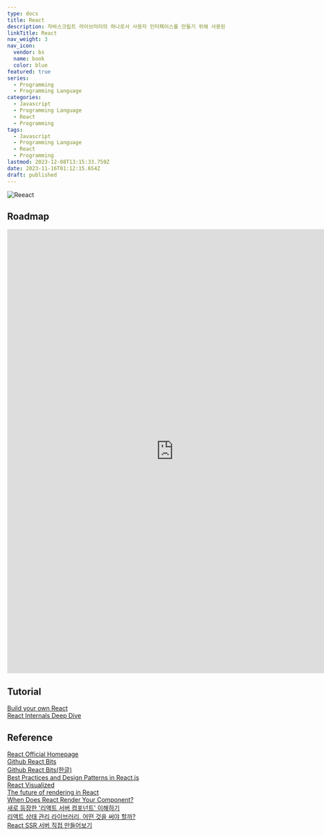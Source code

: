 ```yaml
---
type: docs
title: React
description: 자바스크립트 라이브러리의 하나로서 사용자 인터페이스를 만들기 위해 사용된다. 페이스북과 개별 개발자 및 기업들 공동체에 의해 유지보수된다. 리액트는 싱글 페이지 애플리케이션이나 모바일 애플리케이션 개발에 사용
linkTitle: React
nav_weight: 3
nav_icon:
  vendor: bs
  name: book
  color: blue
featured: true
series:
  - Programming
  - Programming Language
categories:
  - Javascript
  - Programming Language
  - React
  - Programming
tags:
  - Javascript
  - Programming Language
  - React
  - Programming
lastmod: 2023-12-08T13:15:33.759Z
date: 2023-11-16T01:12:15.654Z
draft: published
---
```


![Reeact](/programming/react.jpeg#center "https://2oneweek.dev/frontend/react/010.%20Hook%20-%20useCallback/")

## Roadmap

<p align="center">
<iframe width="768" height="1024" src="https://roadmap.sh/react?s=652b754df43a58c923ce9d26" frameborder="0" allow="accelerometer; autoplay; encrypted-media; gyroscope; picture-in-picture" allowfullscreen></iframe>
</p>

## Tutorial

[Build your own React](https://pomb.us/build-your-own-react/)  
[React Internals Deep Dive](https://jser.dev/series/react-source-code-walkthrough/)

## Reference

[React Official Homepage](https://react.dev/)  
[Github React Bits](https://github.com/vasanthk/react-bits)  
[Github React Bits(한글)](https://github.com/rayleighko/react-bits-ko)  
[Best Practices and Design Patterns in React.js](https://medium.com/@obrm770/best-practices-and-design-patterns-in-react-js-for-high-quality-applications-6b203be747fb)  
[React Visualized](https://react.gg/visualized)  
[The future of rendering in React](https://prateeksurana.me/blog/future-of-rendering-in-react/)  
[When Does React Render Your Component?](https://www.zhenghao.io/posts/react-rerender)  
[새로 등장한 '리액트 서버 컴포넌트' 이해하기](https://yozm.wishket.com/magazine/detail/2271/)  
[리액트 상태 관리 라이브러리, 어떤 것을 써야 할까?](https://yozm.wishket.com/magazine/detail/2233/)  
[React SSR 서버 직접 만들어보기](https://dev.classmethod.jp/articles/react-ssr-server/)
